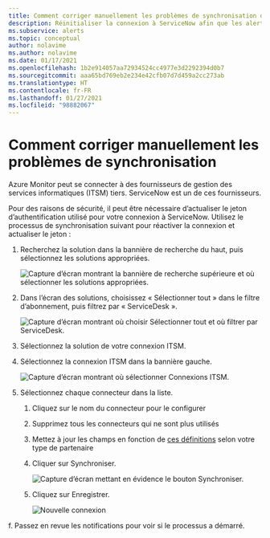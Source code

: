 ```yaml
---
title: Comment corriger manuellement les problèmes de synchronisation de ServiceNow
description: Réinitialiser la connexion à ServiceNow afin que les alertes dans Microsoft Azure puissent à nouveau appeler ServiceNow
ms.subservice: alerts
ms.topic: conceptual
author: nolavime
ms.author: nolavime
ms.date: 01/17/2021
ms.openlocfilehash: 1b2e914057aa72934524cc4977e3d2292394d0b7
ms.sourcegitcommit: aaa65bd769eb2e234e42cfb07d7d459a2cc273ab
ms.translationtype: HT
ms.contentlocale: fr-FR
ms.lasthandoff: 01/27/2021
ms.locfileid: "98882067"
---
```

# <a name="how-to-manually-fix-sync-problems"></a>Comment corriger manuellement les problèmes de synchronisation

Azure Monitor peut se connecter à des fournisseurs de gestion des services informatiques (ITSM) tiers. ServiceNow est un de ces fournisseurs.

Pour des raisons de sécurité, il peut être nécessaire d’actualiser le jeton d’authentification utilisé pour votre connexion à ServiceNow.
Utilisez le processus de synchronisation suivant pour réactiver la connexion et actualiser le jeton :

1. Recherchez la solution dans la bannière de recherche du haut, puis sélectionnez les solutions appropriées.

    ![Capture d’écran montrant la bannière de recherche supérieure et où sélectionner les solutions appropriées.](media/itsmc-resync-servicenow/solution-search-8-bit.png)

1. Dans l’écran des solutions, choisissez « Sélectionner tout » dans le filtre d’abonnement, puis filtrez par « ServiceDesk ».

    ![Capture d’écran montrant où choisir Sélectionner tout et où filtrer par ServiceDesk.](media/itsmc-resync-servicenow/solutions-list-8-bit.png)

1. Sélectionnez la solution de votre connexion ITSM.
1. Sélectionnez la connexion ITSM dans la bannière gauche.

    ![Capture d’écran montrant où sélectionner Connexions ITSM.](media/itsmc-resync-servicenow/itsm-connector-8-bit.png)

1. Sélectionnez chaque connecteur dans la liste. 
    1. Cliquez sur le nom du connecteur pour le configurer
    1. Supprimez tous les connecteurs qui ne sont plus utilisés

    1. Mettez à jour les champs en fonction de [ces définitions](./itsmc-connections.md) selon votre type de partenaire

    1. Cliquer sur Synchroniser.

       ![Capture d’écran mettant en évidence le bouton Synchroniser.](media/itsmc-resync-servicenow/resync-8-bit-2.png)

    1. Cliquez sur Enregistrer.

        ![Nouvelle connexion](media/itsmc-resync-servicenow/save-8-bit.png)

f.    Passez en revue les notifications pour voir si le processus a démarré.
